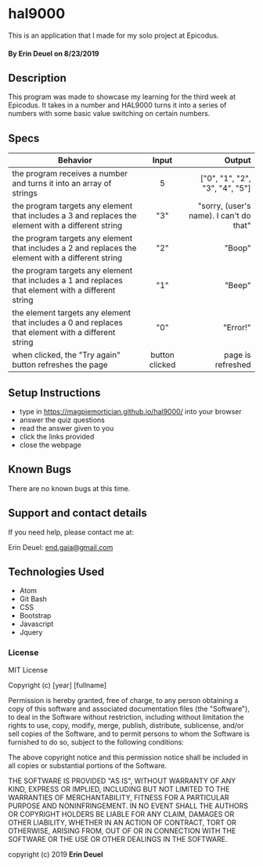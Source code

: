 # hal9000

This is an application that I made for my solo project at Epicodus.

#### By Erin Deuel on 8/23/2019

## Description

This program was made to showcase my learning for the third week at Epicodus. It takes in a number and HAL9000 turns it into a series of numbers with some basic value switching on certain numbers.


## Specs

| Behavior | Input | Output |
| ------------- |:-------------:| -----:|
| the program receives a number and turns it into an array of strings | 5 | ["0", "1", "2", "3", "4", "5"] |
| the program targets any element that includes a 3 and replaces the element with a different string | "3" | "sorry, (user's name). I can't do that" |
| the program targets any element that includes a 2 and replaces the element with a different string | "2" | "Boop" |
|the program targets any element that includes a 1 and replaces that element with a different string | "1" | "Beep" |
| the element targets any element that includes a 0 and replaces that element with a different string | "0" | "Error!" |
| when clicked, the "Try again" button refreshes the page | button clicked | page is refreshed |

## Setup Instructions

* type in https://magpiemortician.github.io/hal9000/ into your browser
* answer the quiz questions
* read the answer given to you
* click the links provided
* close the webpage

## Known Bugs

There are no known bugs at this time.

## Support and contact details

If you need help, please contact me at:

Erin Deuel: end.gaia@gmail.com

## Technologies Used

* Atom
* Git Bash
* CSS
* Bootstrap
* Javascript
* Jquery

### License

MIT License

Copyright (c) [year] [fullname]

Permission is hereby granted, free of charge, to any person obtaining a copy
of this software and associated documentation files (the "Software"), to deal
in the Software without restriction, including without limitation the rights
to use, copy, modify, merge, publish, distribute, sublicense, and/or sell
copies of the Software, and to permit persons to whom the Software is
furnished to do so, subject to the following conditions:

The above copyright notice and this permission notice shall be included in all
copies or substantial portions of the Software.

THE SOFTWARE IS PROVIDED "AS IS", WITHOUT WARRANTY OF ANY KIND, EXPRESS OR
IMPLIED, INCLUDING BUT NOT LIMITED TO THE WARRANTIES OF MERCHANTABILITY,
FITNESS FOR A PARTICULAR PURPOSE AND NONINFRINGEMENT. IN NO EVENT SHALL THE
AUTHORS OR COPYRIGHT HOLDERS BE LIABLE FOR ANY CLAIM, DAMAGES OR OTHER
LIABILITY, WHETHER IN AN ACTION OF CONTRACT, TORT OR OTHERWISE, ARISING FROM,
OUT OF OR IN CONNECTION WITH THE SOFTWARE OR THE USE OR OTHER DEALINGS IN THE
SOFTWARE.

copyright (c) 2019 **Erin Deuel**
